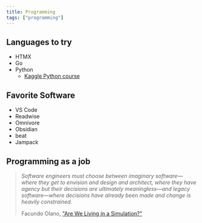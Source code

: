 ```yaml
---
title: Programming
tags: ["programming"]
---
```


## Languages to try

- HTMX
- Go
- Python
  - [Kaggle Python course](https://www.kaggle.com/learn/python)

## Favorite Software

- VS Code
- Readwise
- Omnivore
- Obsidian
- beat
- Jampack

## Programming as a job

> *Software engineers must choose between imaginary software—where they get to envision and design and architect, where they have agency but their decisions are ultimately meaningless—and legacy software—where decisions have already been made and change is heavily constrained.*
>
> Facundo Olano, ["Are We Living in a Simulation?"](https://olano.dev/blog/are-we-living-in-a-simulation/)
